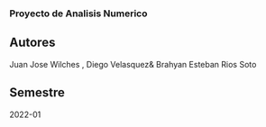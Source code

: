 ### Proyecto de Analisis Numerico ###

Autores
-------
Juan Jose Wilches , Diego Velasquez& Brahyan Esteban Rios Soto

Semestre
-------
2022-01
